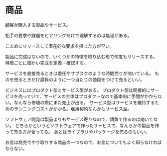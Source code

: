 # 商品

顧客が購入する製品やサービス。

相手の要求や課題をヒアリングだけで理解するのは無理がある。

こまめにリリースして潜在的な要求を探った方が早い。

製品に完成はないので、いくつかの特徴を取り込む形で何度もリリースする。
特徴ごとに細かい完成を定義・確認する。

サービスを直接売るときは委任やサブスクのような時間売りが向いている。
ものを売るときだけ請負のように一つ当たりの値段をつけて売るといい。

ビジネスにはプロダクト型とサービス型がある。
プロダクト型は間接的にサービスを売っていて、サービスの主体はプロダクトなので基本的に手間がかからない。なんなら修理の際にまた売上が出る。
サービス型はサービスを維持するためのランニングコストがかかる。雇用契約なんかもサービス型。

ソフトウェア開発は製品よりもサービス寄りなので、請負で作るのは向いてない。
どちらかというとソフトウェアで作ったサービスで、なんらかの製品を作って売る方が合ってる。
あとはライブラリやパッケージを売るのもいい。

お金は商売でやり取りする商品の一つなので、お金についてもよく知らなければならない。
